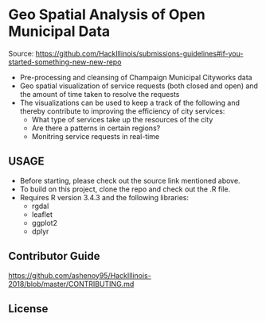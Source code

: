 # Geo Spatial Analysis of Open Municipal Data

Source: https://github.com/HackIllinois/submissions-guidelines#if-you-started-something-new-new-repo 

  * Pre-processing and cleansing of Champaign Municipal Cityworks data
  * Geo spatial visualization of service requests (both closed and open) and the amount of time taken to resolve the requests
  * The visualizations can be used to keep a track of the following and thereby contribute to improving the efficiency of city services:
    * What type of services take up the resources of the city
    * Are there a patterns in certain regions?
    * Monitring service requests in real-time

## USAGE
  * Before starting, please check out the source link mentioned above. 
  * To build on this project, clone the repo and check out the .R file. 
  * Requires R version 3.4.3 and the following libraries:
    * rgdal
    * leaflet
    * ggplot2
    * dplyr

## Contributor Guide
https://github.com/ashenoy95/HackIllinois-2018/blob/master/CONTRIBUTING.md

## License 

